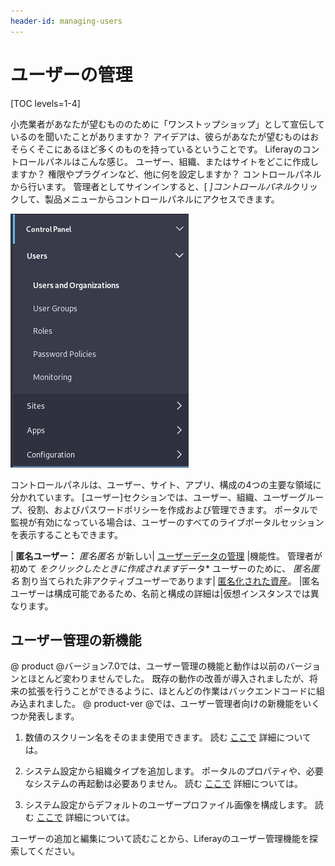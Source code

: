 ```yaml
---
header-id: managing-users
---
```


# ユーザーの管理

[TOC levels=1-4]

小売業者があなたが望むもののために「ワンストップショップ」として宣伝しているのを聞いたことがありますか？ アイデアは、彼らがあなたが望むものはおそらくそこにあるほど多くのものを持っているということです。 Liferayのコントロールパネルはこんな感じ。 ユーザー、組織、またはサイトをどこに作成しますか？ 権限やプラグインなど、他に何を設定しますか？ コントロールパネルから行います。 管理者としてサインインすると、[ *]コントロールパネル*クリックして、製品メニューからコントロールパネルにアクセスできます。

![図1：管理者は、製品メニューからコントロールパネルにアクセスできます。](../../images/usrmgmt-control-panel.png)

コントロールパネルは、ユーザー、サイト、アプリ、構成の4つの主要な領域に分かれています。 [ユーザー]セクションでは、ユーザー、組織、ユーザーグループ、役割、およびパスワードポリシーを作成および管理できます。 ポータルで監視が有効になっている場合は、ユーザーのすべてのライブポータルセッションを表示することもできます。


<!--That's what this section of articles describes: User Management. Use these links
to navigate quickly to the content you want:

- [Users](/docs/7-1/user/-/knowledge_base/u/users-and-organizations)
    - [Adding, Editing, and Deleting Users](/docs/7-1/user/-/knowledge_base/u/adding-editing-and-deleting-users)
    - [Important Additional User Management Topics](/docs/7-1/user/-/knowledge_base/u/user-management-additional-topics)
- [Organizations](/docs/7-1/user/-/knowledge_base/u/organizations)
    - [Managing Organizations](/docs/7-1/user/-/knowledge_base/u/managing-organizations)
- [Roles and Permissions](/docs/7-1/user/-/knowledge_base/u/roles-and-permissions)
    - [Managing Roles](/docs/7-1/user/-/knowledge_base/u/managing-roles)
    - [Defining Role Permissions](/docs/7-1/user/-/knowledge_base/u/defining-role-permissions)
- [User Groups](/docs/7-1/user/-/knowledge_base/u/user-groups)

These articles are planned but not yet written:

- Password Policies(/docs/7-1/user/-/knowledge_base/u/password-policies)
- Monitoring Users(/docs/7-1/user/-/knowledge_base/u/monitoring-users)
- Auditing Users(/docs/7-1/user/-/knowledge_base/u/auditing-users)
-->

| **匿名ユーザー：** *匿名匿名* が新しい| [ユーザーデータの管理](/docs/7-1/user/-/knowledge_base/u/managing-user-data) |機能性。 管理者が初めて *をクリックしたときに作成されます*データ* ユーザーのために、 *匿名匿名* 割り当てられた非アクティブユーザーであります| [匿名化された資産](/docs/7-1/user/-/knowledge_base/u/managing-user-data#anonymizing-data)。 |匿名ユーザーは構成可能であるため、名前と構成の詳細は|仮想インスタンスでは異なります。</p>

## ユーザー管理の新機能

@ product @バージョン7.0では、ユーザー管理の機能と動作は以前のバージョンとほとんど変わりませんでした。 既存の動作の改善が導入されましたが、将来の拡張を行うことができるように、ほとんどの作業はバックエンドコードに組み込まれました。 @ product-ver @では、ユーザー管理者向けの新機能をいくつか発表します。

1.  数値のスクリーン名をそのまま使用できます。 読む [ここで](/docs/7-1/user/-/knowledge_base/u/user-management-additional-topics#numeric-screen-names) 詳細については。

2.  システム設定から組織タイプを追加します。 ポータルのプロパティや、必要なシステムの再起動は必要ありません。 読む [ここで](/docs/7-1/user/-/knowledge_base/u/managing-organizations#organization-types) 詳細については。

3.  システム設定からデフォルトのユーザープロファイル画像を構成します。 読む [ここで](/docs/7-1/user/-/knowledge_base/u/user-management-additional-topics#user-profile-pictures) 詳細については。

ユーザーの追加と編集について読むことから、Liferayのユーザー管理機能を探索してください。


<!-- Perhaps make a table showing similarities and differences between the
parallel sites vs. portal-wide user functionality
-->
